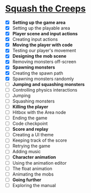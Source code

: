 # [Squash the Creeps](https://docs.godotengine.org/en/stable/getting_started/first_3d_game/index.html)

- [x] **Setting up the game area**
- [x] Setting up the playable area
- [x] **Player scene and input actions**
- [x] Creating input actions
- [x] **Moving the player with code**
- [x] Testing our player's movement
- [x] **Designing the mob scene**
- [x] Removing monsters off-screen
- [x] **Spawning monsters**
- [x] Creating the spawn path
- [x] Spawning monsters randomly
- [ ] **Jumping and squashing monsters**
- [ ] Controlling physics interactions
- [ ] Jumping
- [ ] Squashing monsters
- [ ] **Killing the player**
- [ ] Hitbox with the Area node
- [ ] Ending the game
- [ ] Code checkpoint
- [ ] **Score and replay**
- [ ] Creating a UI theme
- [ ] Keeping track of the score
- [ ] Retrying the game
- [ ] Adding music
- [ ] **Character animation**
- [ ] Using the animation editor
- [ ] The float animation
- [ ] Animating the mobs
- [ ] **Going further**
- [ ] Exploring the manual
